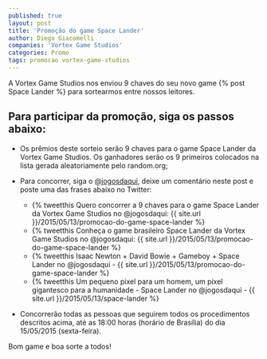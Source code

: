 ```yaml
---
published: true
layout: post
title: 'Promoção do game Space Lander'
author: Diego Giacomelli
companies: 'Vortex Game Studios'
categories: Promo
tags: promocao vortex-game-studios
---
```

A Vortex Game Studios nos enviou 9 chaves do seu novo game {% post Space Lander %} para sortearmos entre nossos leitores.

## Para participar da promoção, siga os passos abaixo:
* Os prêmios deste sorteio serão 9 chaves para o game Space Lander da Vortex Game Studios. Os ganhadores serão os 9 primeiros colocados na lista gerada aleatoriamente pelo random.org;

* Para concorrer, siga o [@jogosdaqui](http://twitter.com/jogosdaqui), deixe um comentário neste post e poste uma das frases abaixo no Twitter:
  * {% tweetthis Quero concorrer a 9 chaves para o game Space Lander da Vortex Game Studios no @jogosdaqui: {{ site.url }}/2015/05/13/promocao-do-game-space-lander %}
  * {% tweetthis Conheça o game brasileiro Space Lander da Vortex Game Studios no @jogosdaqui: {{ site.url }}/2015/05/13/promocao-do-game-space-lander %}
  * {% tweetthis Isaac Newton + David Bowie + Gameboy + Space Lander no @jogosdaqui - {{ site.url }}/2015/05/13/promocao-do-game-space-lander %}
  * {% tweetthis Um pequeno pixel para um homem, um pixel gigantesco para a humanidade - Space Lander no @jogosdaqui - {{ site.url }}/2015/05/13/space-lander %}

* Concorrerão todas as pessoas que seguirem todos os procedimentos descritos acima, até as 18:00 horas (horário de Brasília) do dia 15/05/2015 (sexta-feira).

Bom game e boa sorte a todos!